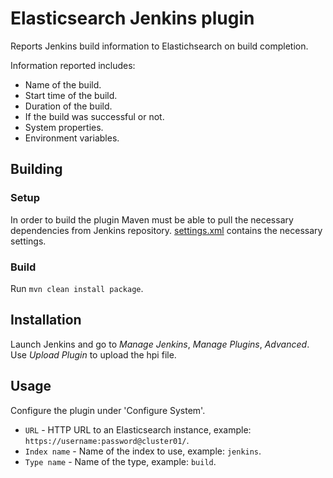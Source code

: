 Elasticsearch Jenkins plugin
============================

Reports Jenkins build information to Elastichsearch on build completion.

Information reported includes:
* Name of the build.
* Start time of the build.
* Duration of the build.
* If the build was successful or not.
* System properties.
* Environment variables.

Building
--------

### Setup

In order to build the plugin Maven must be able to pull the necessary dependencies from Jenkins repository.
[settings.xml](docs/settings.xml) contains the necessary settings.

### Build

Run `mvn clean install package`.

Installation
------------

Launch Jenkins and go to *Manage Jenkins*, *Manage Plugins*, *Advanced*. Use *Upload Plugin* to upload the hpi file.

Usage
-----

Configure the plugin under 'Configure System'.
* `URL` - HTTP URL to an Elasticsearch instance, example: `https://username:password@cluster01/`.
* `Index name` - Name of the index to use, example: `jenkins`.
* `Type name` - Name of the type, example: `build`.

